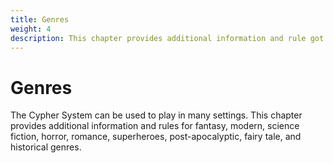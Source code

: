 ```yaml
---
title: Genres
weight: 4
description: This chapter provides additional information and rule got 9 genres, including fantasy, scifi, and horror. 
---
```


# Genres

The Cypher System can be used to play in many settings. This chapter provides additional information and rules for fantasy, modern, science fiction, horror, romance, superheroes, post-apocalyptic, fairy tale, and historical genres.

